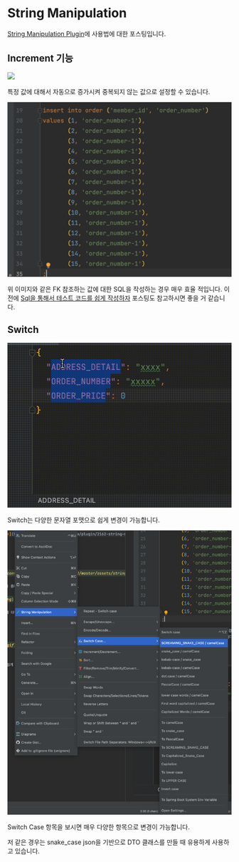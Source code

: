 # String Manipulation

[String Manipulation Plugin](https://plugins.jetbrains.com/plugin/2162-string-manipulation/)에 사용법에 대한 포스팅입니다.

## Increment 기능

![](https://raw.githubusercontent.com/cheese10yun/IntelliJ/master/assets/string-manipulation-1.gif)

특정 값에 대해서 자동으로 증가시켜 중복되지 않는 값으로 설정할 수 있습니다.

![](https://raw.githubusercontent.com/cheese10yun/blog-sample/master/kotlin-jpa/docs/string-maniplation-2.png)

위 이미지와 같은 FK 참조하는 값에 대한 SQL을 작성하는 경우 매우 효율 적입니다. 이전에 [Sql을 통해서 테스트 코드를 쉽게 작성하자](https://cheese10yun.github.io/sql-test/) 포스팅도 참고하시면 좋을 거 같습니다.

## Switch

![](https://raw.githubusercontent.com/cheese10yun/blog-sample/master/kotlin-jpa/docs/string-manipulation-3.gif)

Switch는 다양한 문자열 포맷으로 쉽게 변경이 가능합니다.

![](https://raw.githubusercontent.com/cheese10yun/blog-sample/master/kotlin-jpa/docs/string-manipulation-4.png)

Switch Case 항목을 보시면 매우 다양한 항목으로 변경이 가능합니다.

저 같은 경우는 snake_case json을 기반으로 DTO 클래스를 만들 때 유용하게 사용하고 있습니다.
